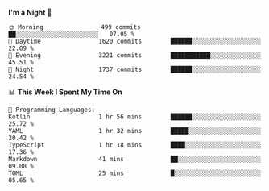 <!--START_SECTION:waka-->
**I'm a Night 🦉** 

```text
🌞 Morning                499 commits         ██░░░░░░░░░░░░░░░░░░░░░░░   07.05 % 
🌆 Daytime                1620 commits        ██████░░░░░░░░░░░░░░░░░░░   22.89 % 
🌃 Evening                3221 commits        ███████████░░░░░░░░░░░░░░   45.51 % 
🌙 Night                  1737 commits        ██████░░░░░░░░░░░░░░░░░░░   24.54 % 
```


📊 **This Week I Spent My Time On** 

```text
💬 Programming Languages: 
Kotlin                   1 hr 56 mins        ██████░░░░░░░░░░░░░░░░░░░   25.72 % 
YAML                     1 hr 32 mins        █████░░░░░░░░░░░░░░░░░░░░   20.42 % 
TypeScript               1 hr 18 mins        ████░░░░░░░░░░░░░░░░░░░░░   17.36 % 
Markdown                 41 mins             ██░░░░░░░░░░░░░░░░░░░░░░░   09.08 % 
TOML                     25 mins             █░░░░░░░░░░░░░░░░░░░░░░░░   05.65 % 
```


<!--END_SECTION:waka-->
